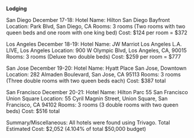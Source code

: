 **Lodging**

San Diego December 17-18:
Hotel Name: Hilton San Diego Bayfront
Location: Park Blvd, San Diego, CA
Rooms: 3 rooms (Two rooms with two queen beds and one room with one king bed)
Cost: $124 per room = $372



Los Angeles December 18-19:
Hotel Name: JW Marriot Los Angeles L.A. LIVE, Los Angeles
Location: 900 W Olympic Blvd, Los Angeles, CA, 90015
Rooms: 3 rooms (Deluxe two double beds)
Cost: $259 per room = $777



San Jose December 19-20:
Hotel Name: Hyatt Place San Jose, Downtown
Location: 282 Almaden Boulevard, San Jose, CA 95113
Rooms: 3 rooms (Three double rooms with two queen beds each)
Cost: $387 total



San Francisco December 20-21:
Hotel Name: Hilton Parc 55 San Francisco Union Square
Location: 55 Cyril Magnin Street, Union Square, San Francisco, CA 94102
Rooms: 3 rooms (3 double rooms with two queen beds)
Cost: $516 total



Summary/Miscellaneous:
All hotels were found using Trivago.
Total Estimated Cost: $2,052 (4.104% of total $50,000 budget)
